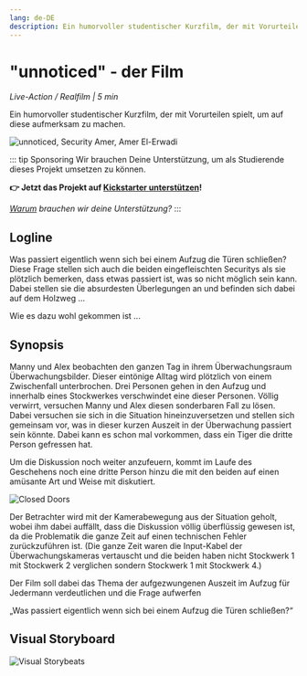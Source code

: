 ```yaml
---
lang: de-DE
description: Ein humorvoller studentischer Kurzfilm, der mit Vorurteilen spielt, um auf diese aufmerksam zu machen.
---
```


# "unnoticed" - der Film

_Live-Action / Realfilm | 5 min_

Ein humorvoller studentischer Kurzfilm, der mit Vorurteilen spielt, um auf diese aufmerksam zu machen.

![unnoticed, Security Amer, Amer El-Erwadi](/images/Closed-Doors-Amer-El-Erwadi.JPG)

::: tip Sponsoring
Wir brauchen Deine Unterstützung, um als Studierende dieses Projekt umsetzen zu können.

**👉 Jetzt das Projekt auf
    [<badge type="tip" vertical="middle">Kickstarter unterstützen</badge>](https://www.kickstarter.com/projects/415863944/behind-closed-doors-3)!**

_[Warum](/sponsors/why.html) brauchen wir deine Unterstützung?_
:::

## Logline

Was passiert eigentlich wenn sich bei einem Aufzug die Türen 
schließen? Diese Frage stellen sich auch die beiden eingefleischten 
Securitys als sie plötzlich bemerken, dass etwas passiert ist, was 
so nicht möglich sein kann. Dabei stellen sie die absurdesten 
Überlegungen an und befinden sich dabei auf dem Holzweg ... 

Wie es dazu wohl gekommen ist ...

## Synopsis

Manny und Alex beobachten den ganzen Tag in ihrem Überwachungsraum 
Überwachungsbilder. Dieser eintönige Alltag wird plötzlich von einem 
Zwischenfall unterbrochen. Drei Personen gehen in den Aufzug und 
innerhalb eines Stockwerkes verschwindet eine dieser Personen. 
Völlig verwirrt, versuchen Manny und Alex diesen sonderbaren Fall 
zu lösen. Dabei versuchen sie sich in die Situation hineinzuversetzen 
und stellen sich gemeinsam vor, was in dieser kurzen Auszeit in der 
Überwachung passiert sein könnte. Dabei kann es schon mal vorkommen, 
dass ein Tiger die dritte Person gefressen hat. 

Um die Diskussion noch weiter anzufeuern, kommt im Laufe des Geschehens 
noch eine dritte Person hinzu die mit den beiden auf einen amüsante Art 
und Weise mit diskutiert.

![Closed Doors](/images/Closed-Doors.JPG)

Der Betrachter wird mit der Kamerabewegung aus der Situation geholt, 
wobei ihm dabei auffällt, dass die Diskussion völlig überflüssig gewesen 
ist, da die Problematik die ganze Zeit auf einen technischen Fehler 
zurückzuführen ist. (Die ganze Zeit waren die Input-Kabel der 
Überwachungskameras vertauscht und die beiden haben nicht Stockwerk 1 
mit Stockwerk 2 verglichen sondern Stockwerk 1 mit Stockwerk 4.) 


Der Film soll dabei das Thema der aufgezwungenen Auszeit im Aufzug 
für Jedermann verdeutlichen und die Frage aufwerfen 

„Was passiert eigentlich wenn sich bei einem Aufzug die Türen schließen?“


## Visual Storyboard

![Visual Storybeats](/images/visual-storybeats.png)

